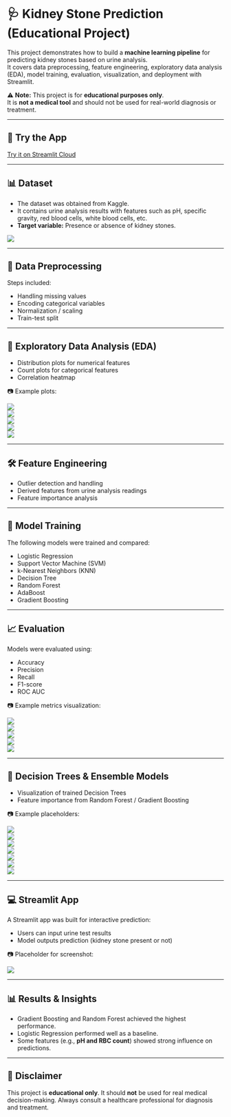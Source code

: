 # 🩺 Kidney Stone Prediction (Educational Project)

This project demonstrates how to build a **machine learning pipeline** for predicting kidney stones based on urine analysis.  
It covers data preprocessing, feature engineering, exploratory data analysis (EDA), model training, evaluation, visualization, and deployment with Streamlit.  

⚠️ **Note:** This project is for **educational purposes only**.  
It is **not a medical tool** and should not be used for real-world diagnosis or treatment.

---

## 🚀 Try the App
[Try it on Streamlit Cloud](https://healthcarediabetesprediction-ch9kcdd9iouyetqjs9d3gv.streamlit.app/)

---

## 📊 Dataset
- The dataset was obtained from Kaggle.  
- It contains urine analysis results with features such as pH, specific gravity, red blood cells, white blood cells, etc.  
- **Target variable:** Presence or absence of kidney stones.  

![](images/1.png)

---

## 🧹 Data Preprocessing

Steps included:

* Handling missing values
* Encoding categorical variables
* Normalization / scaling
* Train-test split

---

## 🔎 Exploratory Data Analysis (EDA)

* Distribution plots for numerical features
* Count plots for categorical features
* Correlation heatmap

📷 Example plots:

![](images/2-1.png)  
![](images/2-2.png)  
![](images/2-3.png)  
![](images/2-4.png)  
![](images/2-5.png)  

---

## 🛠️ Feature Engineering

* Outlier detection and handling
* Derived features from urine analysis readings
* Feature importance analysis

---

## 🤖 Model Training

The following models were trained and compared:

* Logistic Regression
* Support Vector Machine (SVM)
* k-Nearest Neighbors (KNN)
* Decision Tree
* Random Forest
* AdaBoost
* Gradient Boosting

---

## 📈 Evaluation

Models were evaluated using:

* Accuracy
* Precision
* Recall
* F1-score
* ROC AUC

📷 Example metrics visualization:

![](images/3-1.png)  
![](images/3-2.png)  
![](images/3-3.png)  
![](images/3-4.png)  
![](images/3-5.png)  

---

## 🌳 Decision Trees & Ensemble Models

* Visualization of trained Decision Trees
* Feature importance from Random Forest / Gradient Boosting

📷 Example placeholders:

![](images/4-1.png)  
![](images/4-2.png)  
![](images/4-3.png)  
![](images/4-4.png)  
![](images/4-5.png)  
![](images/4-6.png)  
![](images/4-7.png)  

---

## 💻 Streamlit App

A Streamlit app was built for interactive prediction:

* Users can input urine test results
* Model outputs prediction (kidney stone present or not)

📷 Placeholder for screenshot:

![](images/5.png)  

---

## 📊 Results & Insights

* Gradient Boosting and Random Forest achieved the highest performance.
* Logistic Regression performed well as a baseline.
* Some features (e.g., **pH and RBC count**) showed strong influence on predictions.

---

## 📌 Disclaimer

This project is **educational only**.
It should **not** be used for real medical decision-making.
Always consult a healthcare professional for diagnosis and treatment.
